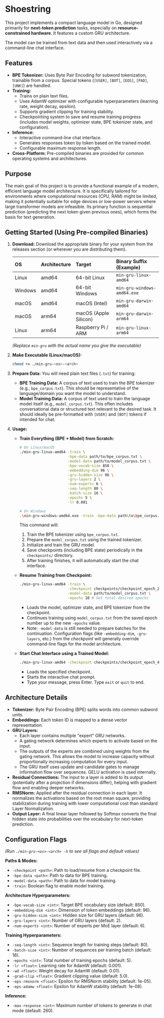 # Shoestring

This project implements a compact language model in Go, designed primarily for **next-token prediction** tasks, especially on **resource-constrained hardware**. It features a custom GRU architecture.

The model can be trained from text data and then used interactively via a command-line chat interface.

## Features

*   **BPE Tokenizer:** Uses Byte Pair Encoding for subword tokenization, trainable from a corpus. Special tokens (`[USER]`, `[BOT]`, `[EOS]`, `[PAD]`, `[UNK]`) are handled.
*   **Training:**
    *   Trains on plain text files.
    *   Uses AdamW optimizer with configurable hyperparameters (learning rate, weight decay, epsilon).
    *   Supports gradient clipping for training stability.
    *   Checkpointing system to save and resume training progress (includes model weights, optimizer state, BPE tokenizer state, and configuration).
*   **Inference:**
    *   Interactive command-line chat interface.
    *   Generates responses token by token based on the trained model.
    *   Configurable maximum response length.
*   **Cross-Platform:** Pre-compiled binaries are provided for common operating systems and architectures.

## Purpose

The main goal of this project is to provide a functional example of a modern, efficient language model architecture. 
It is specifically tailored for environments where computational resources (CPU, RAM) might be limited, making it potentially suitable for edge devices or low-power servers where large transformer models are infeasible. 
Its primary function is sequential prediction (predicting the next token given previous ones), which forms the basis for text generation.

## Getting Started (Using Pre-compiled Binaries)

1.  **Download:** Download the appropriate binary for your system from the releases section (or wherever you are distributing them).

    | OS      | Architecture | Target                | Binary Suffix (Example) |
    | :------ | :----------- | :-------------------- | :---------------------- |
    | Linux   | amd64        | 64-bit Linux          | `min-gru-linux-amd64`   |
    | Windows | amd64        | 64-bit Windows        | `min-gru-windows-amd64.exe` |
    | macOS   | amd64        | macOS (Intel)         | `min-gru-darwin-amd64`  |
    | macOS   | arm64        | macOS (Apple Silicon) | `min-gru-darwin-arm64`  |
    | Linux   | arm64        | Raspberry Pi / ARM    | `min-gru-linux-arm64`   |

    *(Replace `min-gru` with the actual name you give the executable)*

2.  **Make Executable (Linux/macOS):**
    ```bash
    chmod +x ./min-gru-<os>-<arch>
    ```

3.  **Prepare Data:** You will need plain text files (`.txt`) for training:
    *   **BPE Training Data:** A corpus of text used to train the BPE tokenizer (e.g., `bpe_corpus.txt`). This should be representative of the language/domain you want the model to understand.
    *   **Model Training Data:** A corpus of text used to train the language model itself (e.g., `model_corpus.txt`). This often includes conversational data or structured text relevant to the desired task. It should ideally be pre-formatted with `[USER]` and `[BOT]` tokens if intended for chat.

4.  **Usage:**

    *   **Train Everything (BPE + Model) from Scratch:**
        ```bash
        # On Linux/macOS
        ./min-gru-linux-amd64 -train \
                              -bpe-data path/to/bpe_corpus.txt \
                              -model-data path/to/model_corpus.txt \
                              -bpe-vocab-size 850 \
                              -embedding-dim 96 \
                              -gru-hidden-size 96 \
                              -gru-layers 2 \
                              -num-experts 6 \
                              -seq-length 80 \
                              -batch-size 16 \
                              -epochs 5 \
                              -lr 0.001

        # On Windows
        .\min-gru-windows-amd64.exe -train -bpe-data path\to\bpe_corpus.txt -model-data path\to\model_corpus.txt [other flags...]
        ```
        This command will:
        1.  Train the BPE tokenizer using `bpe_corpus.txt`.
        2.  Prepare the `model_corpus.txt` using the trained tokenizer.
        3.  Initialize and train the GRU model.
        4.  Save checkpoints (including BPE state) periodically in the `checkpoints/` directory.
        5.  After training finishes, it will automatically start the chat interface.

    *   **Resume Training from Checkpoint:**
        ```bash
        ./min-gru-linux-amd64 -train \
                              -checkpoint checkpoints/checkpoint_epoch_2.json \
                              -model-data path/to/model_corpus.txt \
                              -epochs 10 # Set total desired epochs
        ```
        *   Loads the model, optimizer state, and BPE tokenizer from the checkpoint.
        *   Continues training using `model_corpus.txt` from the saved epoch number up to the new `-epochs` value.
        *   Note: `-model-data` is still needed to prepare batches for the continuation. Configuration flags (like `-embedding-dim`, `-gru-layers`, etc.) from the *checkpoint* will generally override command-line flags for the model architecture.

    *   **Start Chat Interface using a Trained Model:**
        ```bash
        ./min-gru-linux-amd64 -checkpoint checkpoints/checkpoint_epoch_4.json
        ```
        *   Loads the specified checkpoint.
        *   Starts the interactive chat prompt.
        *   Type your message, press Enter. Type `exit` or `quit` to end.

## Architecture Details

*   **Tokenizer:** Byte Pair Encoding (BPE) splits words into common subword units.
*   **Embeddings:** Each token ID is mapped to a dense vector representation.
*   **GRU Layers:**
    *   Each layer contains multiple "expert" GRU networks.
    *   A gating network determines which experts to activate based on the input.
    *   The outputs of the experts are combined using weights from the gating network. This allows the model to increase capacity without proportionally increasing computation for every input.
    *   The GRU itself uses update and candidate gates to manage information flow over sequences. GELU activation is used internally.
*   **Residual Connections:** The input to a layer is added to its output (potentially after a projection if dimensions differ), helping with gradient flow and enabling deeper networks.
*   **RMSNorm:** Applied after the residual connection in each layer. It normalizes the activations based on the root mean square, providing stabilization during training with lower computational cost than standard Layer Normalization.
*   **Output Layer:** A final linear layer followed by Softmax converts the final hidden state into probabilities over the vocabulary for next-token prediction.

## Configuration Flags

*(Run `./min-gru-<os>-<arch> -h` to see all flags and default values)*

**Paths & Modes:**

*   `-checkpoint <path>`: Path to load/resume from a checkpoint file.
*   `-bpe-data <path>`: Path to data for BPE training.
*   `-model-data <path>`: Path to data for model training.
*   `-train`: Boolean flag to enable model training.

**Architecture Hyperparameters:**

*   `-bpe-vocab-size <int>`: Target BPE vocabulary size (default: 850).
*   `-embedding-dim <int>`: Dimension of token embeddings (default: 96).
*   `-gru-hidden-size <int>`: Hidden size for GRU layers (default: 96).
*   `-gru-layers <int>`: Number of GRU layers (default: 2).
*   `-num-experts <int>`: Number of experts per MoE layer (default: 6).

**Training Hyperparameters:**

*   `-seq-length <int>`: Sequence length for training steps (default: 80).
*   `-batch-size <int>`: Number of sequences per training batch (default: 16).
*   `-epochs <int>`: Total number of training epochs (default: 5).
*   `-lr <float>`: Learning rate for AdamW (default: 0.001).
*   `-wd <float>`: Weight decay for AdamW (default: 0.01).
*   `-grad-clip <float>`: Gradient clipping value (default: 5.0).
*   `-eps-rmsnorm <float>`: Epsilon for RMSNorm stability (default: 1e-05).
*   `-eps-adamw <float>`: Epsilon for AdamW stability (default: 1e-08).

**Inference:**

*   `-max-response <int>`: Maximum number of tokens to generate in chat mode (default: 260).
